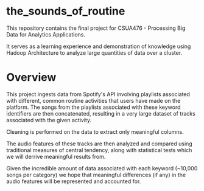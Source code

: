 # the_sounds_of_routine

This repository contains the final project for CSUA476 - Processing Big Data for Analytics Applications. 

It serves as a learning experience and demonstration of knowledge using Hadoop Architecture to analyze large quantities of data over a cluster.

# Overview

This project ingests data from Spotify's API involving playlists associated with different, common routine activities that users have made on the platform. The songs from the playlists associated with these keyword identifiers are then concatenated, resulting in a very large dataset of tracks associated with the given activity. 

Cleaning is performed on the data to extract only meaningful columns.

The audio features of these tracks are then analyzed and compared using traditional measures of central tendency, along with statistical tests which we will derrive meaningful results from.

Given the incredible amount of data associated with each keyword (~10,000 songs per category) we hope that meaningful differences (if any) in the audio features will be represented and accounted for. 


